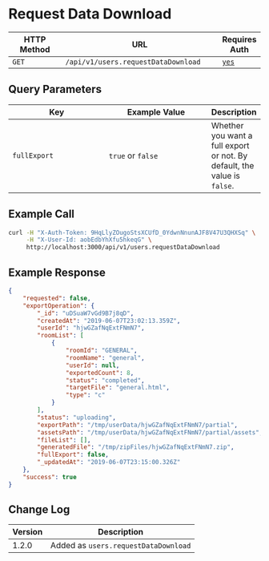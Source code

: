 # Request Data Download

<table><thead><tr><th width="166">HTTP Method</th><th width="367">URL</th><th>Requires Auth</th></tr></thead><tbody><tr><td><code>GET</code></td><td><code>/api/v1/users.requestDataDownload</code></td><td><a href="../../authentication-endpoints/"><code>yes</code></a></td></tr></tbody></table>

## Query Parameters

<table><thead><tr><th width="193.33333333333331">Key</th><th width="210">Example Value</th><th>Description</th></tr></thead><tbody><tr><td><code>fullExport</code></td><td><code>true</code> or <code>false</code></td><td>Whether you want a full export or not. By default, the value is <code>false</code>.</td></tr></tbody></table>

## Example Call

```bash
curl -H "X-Auth-Token: 9HqLlyZOugoStsXCUfD_0YdwnNnunAJF8V47U3QHXSq" \
     -H "X-User-Id: aobEdbYhXfu5hkeqG" \
     http://localhost:3000/api/v1/users.requestDataDownload
```

## Example Response

```json
{
    "requested": false,
    "exportOperation": {
        "_id": "uDSuaW7vGd9B7j8qD",
        "createdAt": "2019-06-07T23:02:13.359Z",
        "userId": "hjwGZafNqExtFNmN7",
        "roomList": [
            {
                "roomId": "GENERAL",
                "roomName": "general",
                "userId": null,
                "exportedCount": 8,
                "status": "completed",
                "targetFile": "general.html",
                "type": "c"
            }
        ],
        "status": "uploading",
        "exportPath": "/tmp/userData/hjwGZafNqExtFNmN7/partial",
        "assetsPath": "/tmp/userData/hjwGZafNqExtFNmN7/partial/assets",
        "fileList": [],
        "generatedFile": "/tmp/zipFiles/hjwGZafNqExtFNmN7.zip",
        "fullExport": false,
        "_updatedAt": "2019-06-07T23:15:00.326Z"
    },
    "success": true
}
```

## Change Log

| Version | Description                          |
| ------- | ------------------------------------ |
| 1.2.0   | Added as `users.requestDataDownload` |
